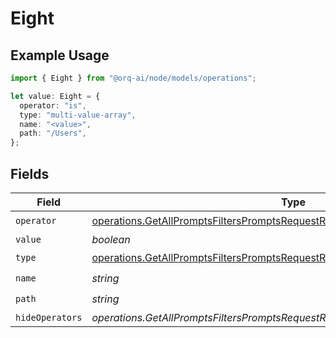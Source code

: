 # Eight

## Example Usage

```typescript
import { Eight } from "@orq-ai/node/models/operations";

let value: Eight = {
  operator: "is",
  type: "multi-value-array",
  name: "<value>",
  path: "/Users",
};
```

## Fields

| Field                                                                                                                                                            | Type                                                                                                                                                             | Required                                                                                                                                                         | Description                                                                                                                                                      |
| ---------------------------------------------------------------------------------------------------------------------------------------------------------------- | ---------------------------------------------------------------------------------------------------------------------------------------------------------------- | ---------------------------------------------------------------------------------------------------------------------------------------------------------------- | ---------------------------------------------------------------------------------------------------------------------------------------------------------------- |
| `operator`                                                                                                                                                       | [operations.GetAllPromptsFiltersPromptsRequestRequestBodyQuery8Operator](../../models/operations/getallpromptsfilterspromptsrequestrequestbodyquery8operator.md) | :heavy_check_mark:                                                                                                                                               | N/A                                                                                                                                                              |
| `value`                                                                                                                                                          | *boolean*                                                                                                                                                        | :heavy_minus_sign:                                                                                                                                               | N/A                                                                                                                                                              |
| `type`                                                                                                                                                           | [operations.GetAllPromptsFiltersPromptsRequestRequestBodyQuery8Type](../../models/operations/getallpromptsfilterspromptsrequestrequestbodyquery8type.md)         | :heavy_check_mark:                                                                                                                                               | N/A                                                                                                                                                              |
| `name`                                                                                                                                                           | *string*                                                                                                                                                         | :heavy_check_mark:                                                                                                                                               | N/A                                                                                                                                                              |
| `path`                                                                                                                                                           | *string*                                                                                                                                                         | :heavy_check_mark:                                                                                                                                               | N/A                                                                                                                                                              |
| `hideOperators`                                                                                                                                                  | *operations.GetAllPromptsFiltersPromptsRequestRequestBodyQuery8HideOperators*[]                                                                                  | :heavy_minus_sign:                                                                                                                                               | N/A                                                                                                                                                              |